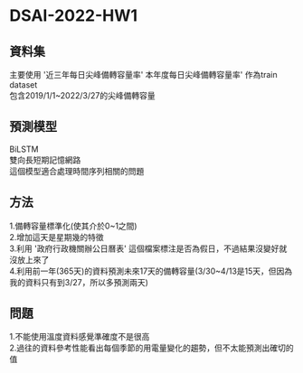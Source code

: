 # DSAI-2022-HW1

## 資料集
主要使用 '近三年每日尖峰備轉容量率' 本年度每日尖峰備轉容量率' 作為train dataset<br>
包含2019/1/1~2022/3/27的尖峰備轉容量

## 預測模型
BiLSTM<br>
雙向長短期記憶網路<br>
這個模型適合處理時間序列相關的問題

## 方法
1.備轉容量標準化(使其介於0\~1之間)<br>
2.增加這天是星期幾的特徵<br>
3.利用 '政府行政機關辦公日曆表' 這個檔案標注是否為假日，不過結果沒變好就沒放上來了<br>
4.利用前一年(365天)的資料預測未來17天的備轉容量(3/30~4/13是15天，但因為我的資料只有到3/27，所以多預測兩天)<br>


## 問題
1.不能使用溫度資料感覺準確度不是很高<br>
2.過往的資料參考性能看出每個季節的用電量變化的趨勢，但不太能預測出確切的值<br>
